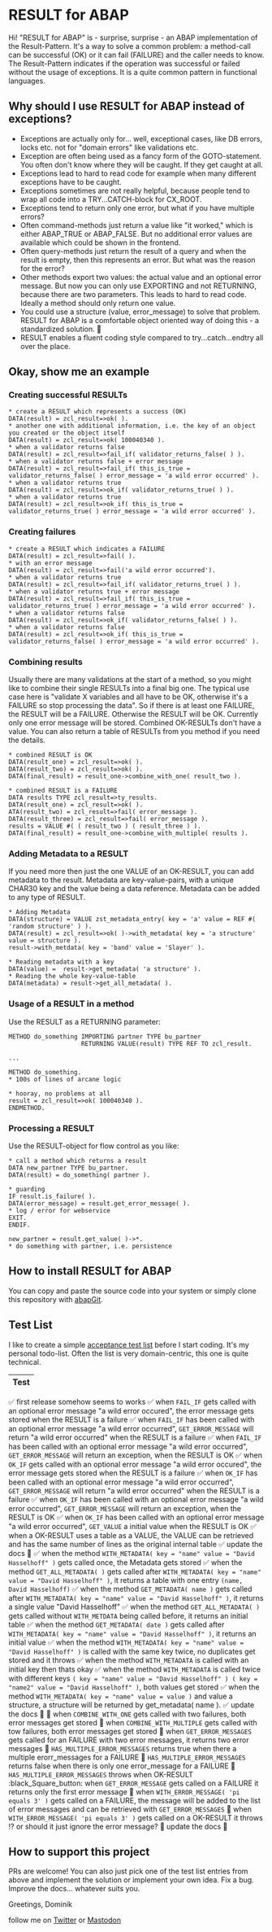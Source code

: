 # RESULT for ABAP

Hi! "RESULT for ABAP" is - surprise, surprise - an ABAP implementation of the Result-Pattern. It's a way to solve a common problem: a method-call can be successful (OK) or it can fail (FAILURE) and the caller needs to know.  The Result-Pattern indicates if the operation was successful or failed without the usage of exceptions. It is a quite common pattern in functional languages.

## Why should I use RESULT for ABAP instead of exceptions?
* Exceptions are actually only for... well, exceptional cases, like DB errors, locks etc. not for "domain errors" like validations etc.
* Exception are often being used as a fancy form of the GOTO-statement. You often don't know where they will be caught. If they get caught at all.
* Exceptions lead to hard to read code for example when many different exceptions have to be caught.
* Exceptions sometimes are not really helpful, because people tend to wrap all code into a TRY...CATCH-block for CX_ROOT.
* Exceptions tend to return only one error, but what if you have multiple errors?
* Often command-methods just return a value like "it worked," which is either ABAP_TRUE or ABAP_FALSE. But no additional error values are available which could be shown in the frontend.
* Often query-methods just return the result of a query and when the result is empty, then this represents an error. But what was the reason for the error?
* Other methods export two values: the actual value and an optional error message. But now you can only use EXPORTING and not RETURNING, because there are two parameters. This leads to hard to read code. Ideally a method should only return one value.
* You could use a structure (value, error_message) to solve that problem. RESULT for ABAP is a comfortable object oriented way of doing this - a standardized solution. 🦖
* RESULT enables a fluent coding style compared to try...catch...endtry all over the place.

## Okay, show me an example
### Creating successful RESULTs
```abap
* create a RESULT which represents a success (OK)
DATA(result) = zcl_result=>ok( ).
* another one with additional information, i.e. the key of an object you created or the object itself
DATA(result) = zcl_result=>ok( 100040340 ).
* when a validator returns false
DATA(result) = zcl_result=>fail_if( validator_returns_false( ) ).
* when a validator returns false + error message
DATA(result) = zcl_result=>fail_if( this_is_true = validator_returns_false( ) error_message = 'a wild error occurred' ).
* when a validator returns true
DATA(result) = zcl_result=>ok_if( validator_returns_true( ) ).
* when a validator returns true
DATA(result) = zcl_result=>ok_if( this_is_true = validator_returns_true( ) error_message = 'a wild error occurred' ).
```
### Creating failures
```abap
* create a RESULT which indicates a FAILURE
DATA(result) = zcl_result=>fail( ).
* with an error message
DATA(result) = zcl_result=>fail('a wild error occurred').
* when a validator returns true
DATA(result) = zcl_result=>fail_if( validator_returns_true( ) ).
* when a validator returns true + error message
DATA(result) = zcl_result=>fail_if( this_is_true = validator_returns_true( ) error_message = 'a wild error occurred' ).
* when a validator returns false
DATA(result) = zcl_result=>ok_if( validator_returns_false( ) ).
* when a validator returns false
DATA(result) = zcl_result=>ok_if( this_is_true = validator_returns_false( ) error_message = 'a wild error occurred' ).
```
### Combining results
Usually there are many validations at the start of a method, so you might like to combine their single RESULTs into a final big one. The typical use case here is "validate X variables and all have to be OK, otherwise it's a FAILURE so stop processing the data". So if there is at least one FAILURE, the RESULT will be a FAILURE. Otherwise the RESULT will be OK. Currently only one error message will be stored. Combined OK-RESULTs don't have a value. You can also return a table of RESULTs from you method if you need the details.
```abap
* combined RESULT is OK
DATA(result_one) = zcl_result=>ok( ).
DATA(result_two) = zcl_result=>ok( ).
DATA(final_result) = result_one->combine_with_one( result_two ).

* combined RESULT is a FAILURE
DATA results TYPE zcl_result=>ty_results.
DATA(result_one) = zcl_result=>ok( ).
ATA(result_two) = zcl_result=>fail( error_message ).
DATA(result_three) = zcl_result=>fail( error_message ).
results = VALUE #( ( result_two ) ( result_three ) ).
DATA(final_result) = result_one->combine_with_multiple( results ).
```

### Adding Metadata to a RESULT
If you need more then just the one VALUE of an OK-RESULT, you can add metadata to the result. Metadata are key-value-pairs, with a unique CHAR30 key and the value being a data reference. Metadata can be added to any type of RESULT.
```abap
* Adding Metadata
DATA(structure) = VALUE zst_metadata_entry( key = 'a' value = REF #( 'random structure' ) ).
DATA(result) = zcl_result=>ok( )->with_metadata( key = 'a structure' value = structure ).
result->with_metdata( key = 'band' value = 'Slayer' ).

* Reading metadata with a key
DATA(value) =  result->get_metadata( 'a structure' ).
* Reading the whole key-value-table
DATA(metadata) = result->get_all_metadata( ).
```

### Usage of a RESULT in a method
Use the RESULT as a RETURNING parameter:
```abap
METHOD do_something IMPORTING partner TYPE bu_partner
                    RETURNING VALUE(result) TYPE REF TO zcl_result.
                    
...

METHOD do_something.
* 100s of lines of arcane logic

* hooray, no problems at all
result = zcl_result=>ok( 100040340 ).
ENDMETHOD.
```
### Processing a RESULT
Use the RESULT-object for flow control as you like:
```abap
* call a method which returns a result
DATA new_partner TYPE bu_partner.
DATA(result) = do_something( partner ).

* guarding
IF result.is_failure( ).
DATA(error_message) = result.get_error_message( ).
* log / error for webservice
EXIT.
ENDIF.

new_partner = result.get_value( )->*.
* do something with partner, i.e. persistence
```

## How to install RESULT for ABAP
You can copy and paste the source code into your system or simply clone this repository with [abapGit](https://abapgit.org/). 

## Test List
I like to create a simple [acceptance test list](https://agiledojo.de/2018-12-16-tdd-testlist/) before I start coding. It's my personal todo-list. Often the list is very domain-centric, this one is quite technical.

|Test|
|----|
:white_check_mark: first release somehow seems to works
:white_check_mark: when `FAIL_IF` gets called with an optional error message "a wild error occured", the error message gets stored when the RESULT is a failure
:white_check_mark: when `FAIL_IF` has been called with an optional error message "a wild error occurred", `GET_ERROR_MESSAGE` will return "a wild error occurred" when the RESULT is a failure
:white_check_mark: when `FAIL_IF` has been called with an optional error message "a wild error occurred", `GET_ERROR_MESSAGE` will return an exception, when the RESULT is OK
:white_check_mark: when `OK_IF` gets called with an optional error message "a wild error occured", the error message gets stored when the RESULT is a failure
:white_check_mark: when `OK_IF` has been called with an optional error message "a wild error occurred", `GET_ERROR_MESSAGE` will return "a wild error occurred" when the RESULT is a failure
:white_check_mark: when `OK_IF` has been called with an optional error message "a wild error occurred", `GET_ERROR_MESSAGE` will return an exception, when the RESULT is OK
:white_check_mark: when `OK_IF` has been called with an optional error message "a wild error occurred", `GET_VALUE` a initial value when the RESULT is OK
:white_check_mark: when a OK-RESULT uses a table as a VALUE, the VALUE can be retrieved and has the same number of lines as the original internal table
:white_check_mark: update the docs :japanese_ogre:
:white_check_mark: when the method `WITH_METADATA( key = "name" value = "David Hasselhoff" )` gets called once, the Metadata gets stored
:white_check_mark: when the method `GET_ALL_METADATA( )` gets called after `WITH_METADATA( key = "name" value = "David Hasselhoff" )`, it returns a table with one entry `(name, David Hasselhoff)`
:white_check_mark: when the method `GET_METADATA( name )` gets called after `WITH_METADATA( key = "name" value = "David Hasselhoff" )`, it returns a single value "David Hasselhoff"
:white_check_mark: when the method `GET_ALL_METADATA( )` gets called without `WITH_METDATA` being called before, it returns an initial table
:white_check_mark: when the method `GET_METADATA( date )` gets called after `WITH_METADATA( key = "name" value = "David Hasselhoff" )`, it returns an initial value
:white_check_mark: when the method `WITH_METADATA( key = "name" value = "David Hasselhoff" )` is called with the same key twice, no duplicates get stored and it throws
:white_check_mark: when the method `WITH_METADATA` is called with an initial key then thats okay
:white_check_mark: when the method `WITH_METADATA` is called twice with different keys `( key = "name" value = "David Hasselhoff" ) ( key = "name2" value = "David Hasselhoff" )`, both values get stored
:white_check_mark: when the method `WITH_METADATA( key = "name" value = value )` and value a structure, a structure will be returned by get_metadata( name ).
:white_check_mark: update the docs :japanese_ogre:
:black_square_button: when `COMBINE_WITH_ONE` gets called with two failures, both error messages get stored
:black_square_button: when `COMBINE_WITH_MULTIPLE` gets called with tow failures, both error messages get stored
:black_square_button: when `GET_ERROR_MESSAGES` gets called for an FAILURE with two error messages, it returns  two error messages
:black_square_button: `HAS_MULTIPLE_ERROR_MESSAGES` returns true when there a multiple erorr_messages for a FAILURE
:black_square_button: `HAS_MULTIPLE_ERROR_MESSAGES` returns false when there is only one error_message for a FAILURE
:black_square_button: `HAS_MULTIPLE_ERROR_MESSAGES` throws when OK-RESULT
:black_Square_button: when `GET_ERROR_MESSAGE` gets called on a FAILURE it returns only the first error message
:black_square_button: when `WITH_ERROR_MESSAGE( 'pi equals 3' )` gets called on a FAILURE, the message will be added to the list of error messages and can be retrieved with `GET_ERROR_MESSAGES`
:black_square_button: when `WITH_ERROR_MESSAGE( 'pi equals 3' )` gets called on a OK-RESULT it throws :interrobang: or should it just ignore the error message?
:black_square_button: update the docs :japanese_ogre:


## How to support this project

PRs are welcome! You can also just pick one of the test list entries from above and implement the solution or implement your own idea. Fix a bug. Improve the docs... whatever suits you.

Greetings, 
Dominik

follow me on [Twitter](https://twitter.com/PanzerDominik) or [Mastodon](https://sw-development-is.social/web/@PanzerDominik)


